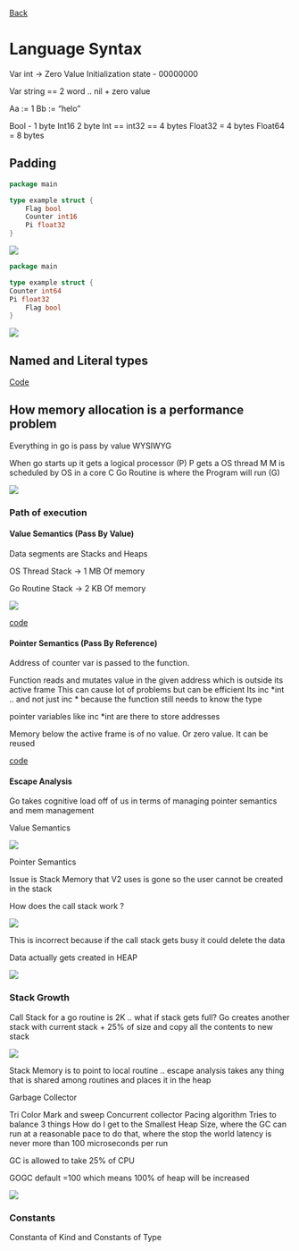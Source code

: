 [Back](notes.md)

# Language Syntax

Var int -> Zero Value Initialization state - 00000000

Var string == 2 word .. nil + zero value

Aa := 1
Bb := “helo”

Bool - 1 byte
Int16 2 byte
Int  == int32 == 4 bytes
Float32 = 4 bytes 
Float64 = 8 bytes


## Padding 

```go
package main

type example struct {
	Flag bool
	Counter int16
	Pi float32
}
```

![](img/padding_1.jpg)

```go
package main

type example struct {
Counter int64
Pi float32
	Flag bool
}
```

![](img/padding_2.jpg)

## Named and Literal types

[Code](../conversion.go)

## How memory allocation is a performance problem

Everything in go is pass by value WYSIWYG

When go starts up it gets a logical processor (P)
P gets a OS thread M
M is scheduled by OS in a core C
Go Routine is where the Program will run (G) 

![](img/memory_call_stack_1.jpg)


### Path of execution

#### Value Semantics (Pass By Value)

Data segments are Stacks and Heaps

OS Thread Stack -> 1 MB Of memory

Go Routine Stack ->  2 KB Of memory 

![](img/call_stack_value.jpg)

[code](../passbyvalue.go)

#### Pointer Semantics (Pass By Reference)

Address of counter var is passed to the function.

Function reads and mutates value in the given address which is outside its active frame
This can cause lot of problems but can be efficient
Its inc *int .. and not just inc * because the function still needs to know the type


pointer variables like  inc *int  are there to store addresses 

Memory below the active frame is of no value. Or zero value. It can be reused

[code](../passbypointers.go)

#### Escape Analysis

Go takes cognitive load off of us in terms of managing pointer semantics and mem management

Value Semantics 

![](img/escape_analysis_value_semantics.jpg)

Pointer Semantics 

Issue is  Stack Memory that V2 uses is gone so the user cannot be created in the stack

How does the call stack work ?

![](img/escape_analysis_pointer_semantics_1.jpg)

This is incorrect because if the call stack gets busy it could delete the data

Data actually gets created in HEAP

![](img/escape_analysis_pointer_semantics_2.jpg)

### Stack Growth

Call Stack for a go routine is 2K .. what if stack gets full?
Go creates another stack with current stack + 25% of size and copy all the contents to new stack

![](img/stack_growth.jpg)

Stack Memory is to point to local routine .. escape analysis takes any thing that is shared among routines and places it in the heap 

Garbage Collector

Tri Color Mark and sweep Concurrent collector
Pacing algorithm 
Tries to balance 3 things
How do I get to the Smallest Heap Size, where the GC can run at a reasonable pace to do that, where the stop the world latency is never more than 100 microseconds per run

GC is allowed to take 25% of CPU 

GOGC default =100 which means 100% of heap will be increased 

![](img/tri_color_garbage_collector.jpg)

### Constants

Constanta of Kind and Constants of Type











